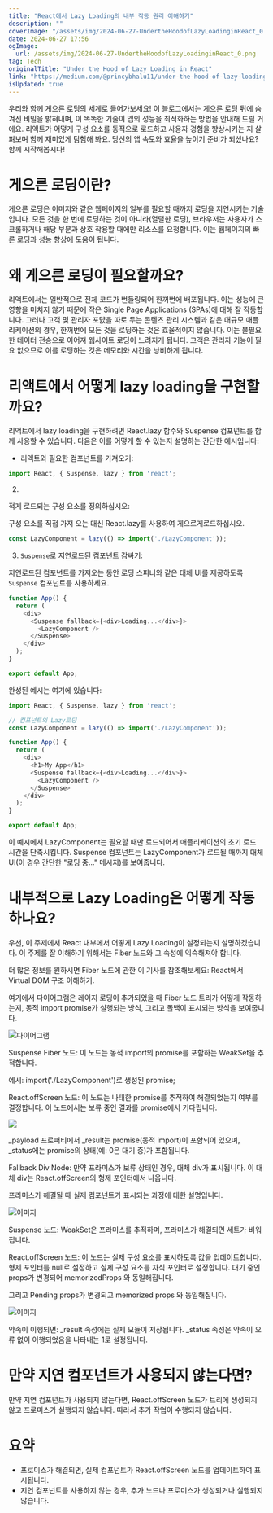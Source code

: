 ```yaml
---
title: "React에서 Lazy Loading의 내부 작동 원리 이해하기"
description: ""
coverImage: "/assets/img/2024-06-27-UndertheHoodofLazyLoadinginReact_0.png"
date: 2024-06-27 17:56
ogImage: 
  url: /assets/img/2024-06-27-UndertheHoodofLazyLoadinginReact_0.png
tag: Tech
originalTitle: "Under the Hood of Lazy Loading in React"
link: "https://medium.com/@princybhalu11/under-the-hood-of-lazy-loading-in-react-a758fe89686f"
isUpdated: true
---
```





우리와 함께 게으른 로딩의 세계로 들어가보세요! 이 블로그에서는 게으른 로딩 뒤에 숨겨진 비밀을 밝혀내며, 이 똑똑한 기술이 앱의 성능을 최적화하는 방법을 안내해 드릴 거에요. 리액트가 어떻게 구성 요소를 동적으로 로드하고 사용자 경험을 향상시키는 지 살펴보며 함께 재미있게 탐험해 봐요. 당신의 앱 속도와 효율을 높이기 준비가 되셨나요? 함께 시작해봅시다!

# 게으른 로딩이란?

게으른 로딩은 이미지와 같은 웹페이지의 일부를 필요할 때까지 로딩을 지연시키는 기술입니다. 모든 것을 한 번에 로딩하는 것이 아니라(열렬한 로딩), 브라우저는 사용자가 스크롤하거나 해당 부분과 상호 작용할 때에만 리소스를 요청합니다. 이는 웹페이지의 빠른 로딩과 성능 향상에 도움이 됩니다.

# 왜 게으른 로딩이 필요할까요?

<div class="content-ad"></div>

리액트에서는 일반적으로 전체 코드가 번들링되어 한꺼번에 배포됩니다. 이는 성능에 큰 영향을 미치지 않기 때문에 작은 Single Page Applications (SPAs)에 대해 잘 작동합니다. 그러나 고객 및 관리자 포턄을 따로 두는 콘텐츠 관리 시스템과 같은 대규모 애플리케이션의 경우, 한꺼번에 모든 것을 로딩하는 것은 효율적이지 않습니다. 이는 불필요한 데이터 전송으로 이어져 웹사이트 로딩이 느려지게 됩니다. 고객은 관리자 기능이 필요 없으므로 이를 로딩하는 것은 메모리와 시간을 낭비하게 됩니다.

# 리액트에서 어떻게 lazy loading을 구현할까요?

리액트에서 lazy loading을 구현하려면 React.lazy 함수와 Suspense 컴포넌트를 함께 사용할 수 있습니다. 다음은 이를 어떻게 할 수 있는지 설명하는 간단한 예시입니다:

- 리액트와 필요한 컴포넌트를 가져오기:

<div class="content-ad"></div>

```js
import React, { Suspense, lazy } from 'react';
```

2. 
적게 로드되는 구성 요소를 정의하십시오:

구성 요소를 직접 가져 오는 대신 React.lazy를 사용하여 게으르게로드하십시오.

```js
const LazyComponent = lazy(() => import('./LazyComponent'));
```

<div class="content-ad"></div>

3. `Suspense`로 지연로드된 컴포넌트 감싸기:

지연로드된 컴포넌트를 가져오는 동안 로딩 스피너와 같은 대체 UI를 제공하도록 `Suspense` 컴포넌트를 사용하세요.

```js
function App() {
  return (
    <div>
      <Suspense fallback={<div>Loading...</div>}>
        <LazyComponent />
      </Suspense>
    </div>
  );
}

export default App;
```

완성된 예시는 여기에 있습니다:

<div class="content-ad"></div>

```js
import React, { Suspense, lazy } from 'react';

// 컴포넌트의 Lazy로딩
const LazyComponent = lazy(() => import('./LazyComponent'));

function App() {
  return (
    <div>
      <h1>My App</h1>
      <Suspense fallback={<div>Loading...</div>}>
        <LazyComponent />
      </Suspense>
    </div>
  );
}

export default App;
```

이 예시에서 LazyComponent는 필요할 때만 로드되어서 애플리케이션의 초기 로드 시간을 단축시킵니다. Suspense 컴포넌트는 LazyComponent가 로드될 때까지 대체 UI(이 경우 간단한 "로딩 중..." 메시지)를 보여줍니다.

# 내부적으로 Lazy Loading은 어떻게 작동하나요?

우선, 이 주제에서 React 내부에서 어떻게 Lazy Loading이 설정되는지 설명하겠습니다. 이 주제를 잘 이해하기 위해서는 Fiber 노드와 그 속성에 익숙해져야 합니다.

<div class="content-ad"></div>

더 많은 정보를 원하시면 Fiber 노드에 관한 이 기사를 참조해보세요: React에서 Virtual DOM 구조 이해하기.

여기에서 다이어그램은 레이지 로딩이 추가되었을 때 Fiber 노드 트리가 어떻게 작동하는지, 동적 import promise가 실행되는 방식, 그리고 폴백이 표시되는 방식을 보여줍니다.

![다이어그램](/assets/img/2024-06-27-UndertheHoodofLazyLoadinginReact_0.png)

Suspense Fiber 노드: 이 노드는 동적 import의 promise를 포함하는 WeakSet을 추적합니다.

<div class="content-ad"></div>

예시: import('./LazyComponent')로 생성된 promise;

React.offScreen 노드: 이 노드는 나태한 promise를 추적하여 해결되었는지 여부를 결정합니다. 이 노드에서는 보류 중인 결과를 promise에서 기다립니다.

![](/assets/img/2024-06-27-UndertheHoodofLazyLoadinginReact_1.png)

_payload 프로퍼티에서 _result는 promise(동적 import)이 포함되어 있으며, _status에는 promise의 상태(예: 0은 대기 중)가 포함됩니다.

<div class="content-ad"></div>

Fallback Div Node: 만약 프라미스가 보류 상태인 경우, 대체 div가 표시됩니다. 이 대체 div는 React.offScreen의 형제 포인터에서 나옵니다.

프라미스가 해결될 때 실제 컴포넌트가 표시되는 과정에 대한 설명입니다.

![이미지](/assets/img/2024-06-27-UndertheHoodofLazyLoadinginReact_2.png)

Suspense 노드: WeakSet은 프라미스를 추적하며, 프라미스가 해결되면 세트가 비워집니다.

<div class="content-ad"></div>

React.offScreen 노드: 이 노드는 실제 구성 요소를 표시하도록 값을 업데이트합니다. 형제 포인터를 null로 설정하고 실제 구성 요소를 자식 포인터로 설정합니다. 대기 중인 props가 변경되어 memorizedProps 와 동일해집니다.

그리고 Pending props가 변경되고 memorized props 와 동일해집니다.

![이미지](/assets/img/2024-06-27-UndertheHoodofLazyLoadinginReact_3.png)

약속이 이행되면: _result 속성에는 실제 모듈이 저장됩니다. _status 속성은 약속이 오류 없이 이행되었음을 나타내는 1로 설정됩니다.

<div class="content-ad"></div>

# 만약 지연 컴포넌트가 사용되지 않는다면?

만약 지연 컴포넌트가 사용되지 않는다면, React.offScreen 노드가 트리에 생성되지 않고 프로미스가 실행되지 않습니다. 따라서 추가 작업이 수행되지 않습니다.

# 요약

- 프로미스가 해결되면, 실제 컴포넌트가 React.offScreen 노드를 업데이트하여 표시됩니다.
- 지연 컴포넌트를 사용하지 않는 경우, 추가 노드나 프로미스가 생성되거나 실행되지 않습니다.